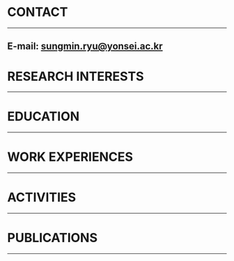 # CONTACT
* * *
## E-mail: sungmin.ryu@yonsei.ac.kr

# RESEARCH INTERESTS
* * *

# EDUCATION
* * *

# WORK EXPERIENCES
* * *

# ACTIVITIES
* * *

# PUBLICATIONS
* * *